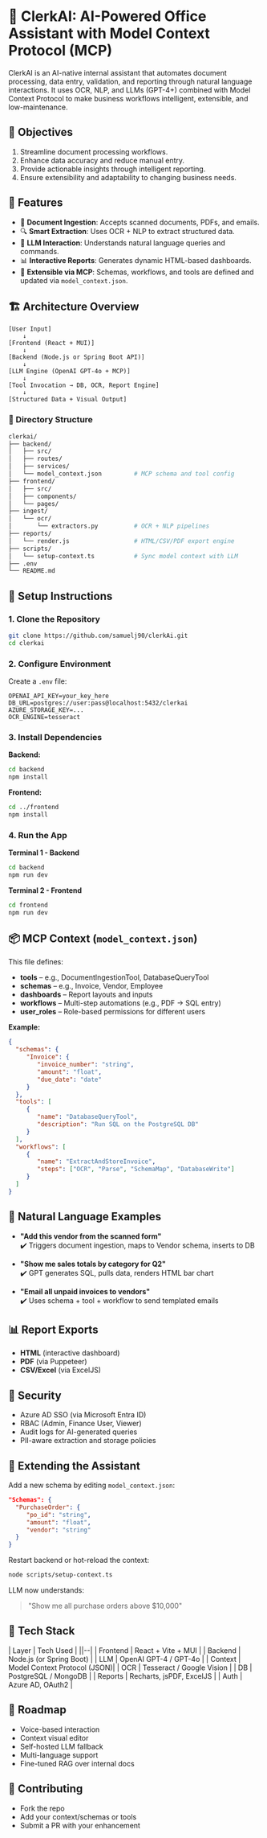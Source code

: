 # 🧠 ClerkAI: AI-Powered Office Assistant with Model Context Protocol (MCP)

ClerkAI is an AI-native internal assistant that automates document processing, data entry, validation, and reporting through natural language interactions. It uses OCR, NLP, and LLMs (GPT-4+) combined with Model Context Protocol to make business workflows intelligent, extensible, and low-maintenance.

## 🌟 Objectives

1. Streamline document processing workflows.
2. Enhance data accuracy and reduce manual entry.
3. Provide actionable insights through intelligent reporting.
4. Ensure extensibility and adaptability to changing business needs.

## 🚀 Features

- 📄 **Document Ingestion**: Accepts scanned documents, PDFs, and emails.
- 🔍 **Smart Extraction**: Uses OCR + NLP to extract structured data.
- 🧠 **LLM Interaction**: Understands natural language queries and commands.
- 📊 **Interactive Reports**: Generates dynamic HTML-based dashboards.
- 🔄 **Extensible via MCP**: Schemas, workflows, and tools are defined and updated via `model_context.json`.



## 🏗️ Architecture Overview

```plaintext
[User Input]
    ↓
[Frontend (React + MUI)]
    ↓
[Backend (Node.js or Spring Boot API)]
    ↓
[LLM Engine (OpenAI GPT-4o + MCP)]
    ↓
[Tool Invocation → DB, OCR, Report Engine]
    ↓
[Structured Data + Visual Output]
```

### 📁 Directory Structure

```bash
clerkai/
├── backend/
│   ├── src/
│   ├── routes/
│   ├── services/
│   └── model_context.json         # MCP schema and tool config
├── frontend/
│   ├── src/
│   ├── components/
│   └── pages/
├── ingest/
│   └── ocr/
│       └── extractors.py          # OCR + NLP pipelines
├── reports/
│   └── render.js                  # HTML/CSV/PDF export engine
├── scripts/
│   └── setup-context.ts           # Sync model context with LLM
├── .env
└── README.md
```



## 🔧 Setup Instructions

### 1. Clone the Repository

```bash
git clone https://github.com/samuelj90/clerkAi.git
cd clerkai
```

### 2. Configure Environment

Create a `.env` file:

```env
OPENAI_API_KEY=your_key_here
DB_URL=postgres://user:pass@localhost:5432/clerkai
AZURE_STORAGE_KEY=...
OCR_ENGINE=tesseract
```

### 3. Install Dependencies

**Backend:**
```bash
cd backend
npm install
```

**Frontend:**
```bash
cd ../frontend
npm install
```

### 4. Run the App

**Terminal 1 - Backend**
```bash
cd backend
npm run dev
```

**Terminal 2 - Frontend**
```bash
cd frontend
npm run dev
```



## 📦 MCP Context (`model_context.json`)

This file defines:

- **tools** – e.g., DocumentIngestionTool, DatabaseQueryTool
- **schemas** – e.g., Invoice, Vendor, Employee
- **dashboards** – Report layouts and inputs
- **workflows** – Multi-step automations (e.g., PDF → SQL entry)
- **user_roles** – Role-based permissions for different users

**Example:**

```json
{
  "schemas": {
     "Invoice": {
        "invoice_number": "string",
        "amount": "float",
        "due_date": "date"
     }
  },
  "tools": [
     {
        "name": "DatabaseQueryTool",
        "description": "Run SQL on the PostgreSQL DB"
     }
  ],
  "workflows": [
     {
        "name": "ExtractAndStoreInvoice",
        "steps": ["OCR", "Parse", "SchemaMap", "DatabaseWrite"]
     }
  ]
}
```



## 🧠 Natural Language Examples

- **"Add this vendor from the scanned form"**  
  ✔️ Triggers document ingestion, maps to Vendor schema, inserts to DB

- **"Show me sales totals by category for Q2"**  
  ✔️ GPT generates SQL, pulls data, renders HTML bar chart

- **"Email all unpaid invoices to vendors"**  
  ✔️ Uses schema + tool + workflow to send templated emails



## 📊 Report Exports

- **HTML** (interactive dashboard)
- **PDF** (via Puppeteer)
- **CSV/Excel** (via ExcelJS)



## 🔐 Security

- Azure AD SSO (via Microsoft Entra ID)
- RBAC (Admin, Finance User, Viewer)
- Audit logs for AI-generated queries
- PII-aware extraction and storage policies



## 🧩 Extending the Assistant

Add a new schema by editing `model_context.json`:

```json
"Schemas": {
  "PurchaseOrder": {
     "po_id": "string",
     "amount": "float",
     "vendor": "string"
  }
}
```

Restart backend or hot-reload the context:

```bash
node scripts/setup-context.ts
```

LLM now understands:

> "Show me all purchase orders above $10,000"



## 🤖 Tech Stack

| Layer      | Tech Used                    |
||--|
| Frontend   | React + Vite + MUI          |
| Backend    | Node.js (or Spring Boot)    |
| LLM        | OpenAI GPT-4 / GPT-4o       |
| Context    | Model Context Protocol (JSON)|
| OCR        | Tesseract / Google Vision   |
| DB         | PostgreSQL / MongoDB        |
| Reports    | Recharts, jsPDF, ExcelJS    |
| Auth       | Azure AD, OAuth2            |



## 📌 Roadmap

- Voice-based interaction
- Context visual editor
- Self-hosted LLM fallback
- Multi-language support
- Fine-tuned RAG over internal docs



## 🤝 Contributing

- Fork the repo
- Add your context/schemas or tools
- Submit a PR with your enhancement

